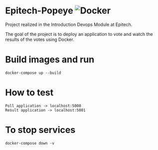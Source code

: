# Epitech-Popeye ![Docker](https://img.shields.io/badge/docker-%230db7ed.svg?style=for-the-badge&logo=docker&logoColor=white)

Project realized in the Introduction Devops Module at Epitech.

The goal of the project is to deploy an application to vote and watch the results of the votes using Docker.

# Build images and run
```
docker-compose up --build
```

# How to test
```
Poll application -> localhost:5000
Result application -> localhost:5001
```

# To stop services
```
docker-compose down -v
```
